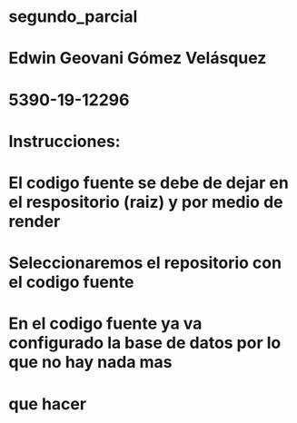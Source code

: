 # segundo_parcial

# Edwin Geovani Gómez Velásquez
# 5390-19-12296

# Instrucciones:

# El codigo fuente se debe de dejar en el respositorio (raiz) y por medio de render
# Seleccionaremos el repositorio con el codigo fuente
# 
# En el codigo fuente ya va configurado la base de datos por lo que no hay nada mas 
# que hacer 
